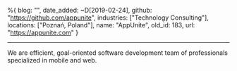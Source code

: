 %{
  blog: "",
  date_added: ~D[2019-02-24],
  github: "https://github.com/appunite",
  industries: ["Technology Consulting"],
  locations: ["Poznań, Poland"],
  name: "AppUnite",
  old_id: 183,
  url: "https://appunite.com"
}

---

We are efficient, goal-oriented software development team of professionals specialized in mobile and web.
